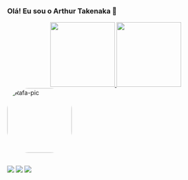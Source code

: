 ### Olá! Eu sou o Arthur Takenaka 👋

<div align="center">
  <a href="https://github.com/arthurtakenaka">
  <img height="150em" src="https://github-readme-stats.vercel.app/api?username=arthurtakenaka&show_icons=true&theme=transparent&include_all_commits=true&count_private=true"/>
  <img height="150em" src="https://github-readme-stats.vercel.app/api/top-langs/?username=arthurtakenaka&layout=compact&langs_count=7&theme=transparent"/>
</div>

<img align="center" alt="Rafa-pic" height="150" style="border-radius:50px;" src="https://cdn.discordapp.com/attachments/288472812136562699/1026691756542144553/7887d84db7c0b15788dde3e4aacfa0466eddf772_hq.gif">

##
<div>
  <a href="https://instagram.com/arthur_takenaka" target="_blank"><img src="https://img.shields.io/badge/-Instagram-%23E4405F?style=for-the-badge&logo=instagram&logoColor=white" target="_blank"></a>
  <a href="https://www.linkedin.com/in/arthurtakenaka/" target="_blank"><img src="https://img.shields.io/badge/-LinkedIn-%230077B5?style=for-the-badge&logo=linkedin&logoColor=white" target="_blank"></a> 
   <a href="https://steamcommunity.com/id/j4single/" target="_blank"><img src="https://img.shields.io/badge/Steam-000000?style=for-the-badge&logo=steam&logoColor=white" target="_blank"></a> 
</div>

